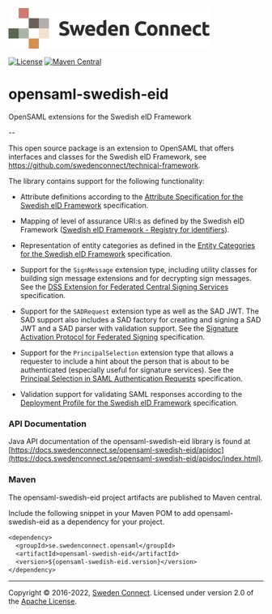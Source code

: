 ![Logo](https://raw.githubusercontent.com/swedenconnect/technical-framework/master/img/sweden-connect.png)

[![License](https://img.shields.io/badge/License-Apache%202.0-blue.svg)](https://opensource.org/licenses/Apache-2.0) [![Maven Central](https://maven-badges.herokuapp.com/maven-central/se.swedenconnect.opensaml/opensaml-swedish-eid/badge.svg)](https://maven-badges.herokuapp.com/maven-central/se.swedenconnect.opensaml/opensaml-swedish-eid)

# opensaml-swedish-eid

OpenSAML extensions for the Swedish eID Framework

--

This open source package is an extension to OpenSAML that offers interfaces and classes for the Swedish eID Framework, see https://github.com/swedenconnect/technical-framework.

The library contains support for the following functionality:

* Attribute definitions according to the [Attribute Specification for the Swedish eID Framework](https://docs.swedenconnect.se/technical-framework/latest/04_-_Attribute_Specification_for_the_Swedish_eID_Framework.html) specification.

* Mapping of level of assurance URI:s as defined by the Swedish eID Framework ([Swedish eID Framework - Registry for identifiers](https://docs.swedenconnect.se/technical-framework/latest/03_-_Registry_for_Identifiers.html)).

* Representation of entity categories as defined in the [Entity Categories for the Swedish eID Framework](https://docs.swedenconnect.se/technical-framework/latest/06_-_Entity_Categories_for_the_Swedish_eID_Framework.html) specification.

* Support for the `SignMessage` extension type, including utility classes for building sign message extensions and for decrypting sign messages. See the [DSS Extension for Federated Central Signing Services](https://docs.swedenconnect.se/technical-framework/latest/09_-_DSS_Extension_for_Federated_Signing_Services.html) specification.

* Support for the `SADRequest` extension type as well as the SAD JWT. The SAD support also includes a SAD factory for creating and signing a SAD JWT and a SAD parser with validation support. See the [Signature Activation Protocol for Federated Signing](https://docs.swedenconnect.se/technical-framework/latest/13_-_Signature_Activation_Protocol.html) specification.

* Support for the `PrincipalSelection` extension type that allows a requester to include a hint about the person that is about to be authenticated (especially useful for signature services). See the [Principal Selection in SAML Authentication Requests](https://docs.swedenconnect.se/technical-framework/updates/14_-_Principal_Selection_in_SAML_Authentication_Requests.html) specification.

* Validation support for validating SAML responses according to the [Deployment Profile for the Swedish eID Framework](https://docs.swedenconnect.se/technical-framework/latest/02_-_Deployment_Profile_for_the_Swedish_eID_Framework.html) specification.

### API Documentation

Java API documentation of the opensaml-swedish-eid library is found at [https://docs.swedenconnect.se/opensaml-swedish-eid/apidoc](https://docs.swedenconnect.se/opensaml-swedish-eid/apidoc/index.html).

### Maven

The opensaml-swedish-eid project artifacts are published to Maven central.

Include the following snippet in your Maven POM to add opensaml-swedish-eid as a dependency for your project.

```
<dependency>
  <groupId>se.swedenconnect.opensaml</groupId>
  <artifactId>opensaml-swedish-eid</artifactId>
  <version>${opensaml-swedish-eid.version}</version>
</dependency>
```
------

Copyright &copy; 2016-2022, [Sweden Connect](https://swedenconnect.se). Licensed under version 2.0 of the [Apache License](http://www.apache.org/licenses/LICENSE-2.0).


